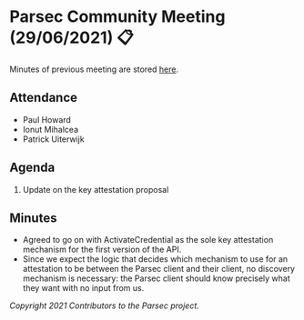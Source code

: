 # Parsec Community Meeting (29/06/2021) 📋

Minutes of previous meeting are stored
[here](https://github.com/parallaxsecond/community/tree/main/minutes).

## Attendance

- Paul Howard
- Ionut Mihalcea
- Patrick Uiterwijk

## Agenda

1. Update on the key attestation proposal

## Minutes

- Agreed to go on with ActivateCredential as the sole key attestation mechanism for the first
   version of the API.
- Since we expect the logic that decides which mechanism to use for an attestation to be between the
   Parsec client and their client, no discovery mechanism is necessary: the Parsec client should
   know precisely what they want with no input from us.

*Copyright 2021 Contributors to the Parsec project.*
